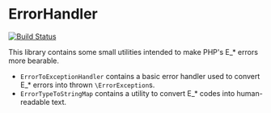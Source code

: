 # ErrorHandler
[![Build Status](https://travis-ci.com/pmmp/ErrorHandler.svg?branch=master)](https://travis-ci.com/pmmp/ErrorHandler)

This library contains some small utilities intended to make PHP's E_* errors more bearable.

- `ErrorToExceptionHandler` contains a basic error handler used to convert E_* errors into thrown `\ErrorException`s.
- `ErrorTypeToStringMap` contains a utility to convert E_* codes into human-readable text.
